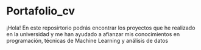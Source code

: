 # Portafolio_cv
¡Hola! En este reposirtorio podrás encontrar los proyectos que he realizado en la universidad y me han ayudado a afianzar mis conocimientos en programación, técnicas de Machine Learning y análisis de datos
